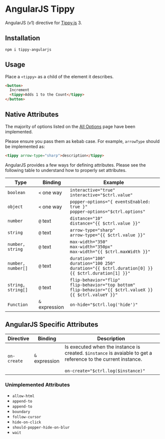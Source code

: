 # AngularJS Tippy

AngularJS (v1) directive for [Tippy.js](https://github.com/atomiks/tippyjs) 3.

## Installation

```
npm i tippy-angularjs
```

## Usage

Place a `<tippy>` as a child of the element it describes.

```html
<button>
  Increment
  <tippy>Adds 1 to the Count</tippy>
</button>
```

## Native Attributes

The majority of options listed on the [All Options](https://atomiks.github.io/tippyjs/all-options/) page have been implemented.

Please ensure you pass them as kebab case. For example, `arrowType` should be implemented as:

```html
<tippy arrow-type="sharp">description</tippy>
```

AngularJS provides a few ways for defining attributes. Please see the following table to understand how to properly set attributes.

| Type | Binding | Example |
| ---- | ------- | ------- |
| `boolean` | `<` one way | `interactive="true"` <br> `interactive="$ctrl.value"` |
| `object` | `<` one way | `popper-options="{ eventsEnabled: true }"` <br> `popper-options="$ctrl.options"` |
| `number` | `@` text | `distance="10"` <br> `distance="{{ $ctrl.value }}"` |
| `string` | `@` text | `arrow-type="sharp"` <br> `arrow-type="{{ $ctrl.value }}"` |
| `number, string` | `@` text | `max-width="350"` <br> `max-width="350px"` <br> `max-width="{{ $ctrl.maxWidth }}"` |
| `number, number[]` | `@` text | `duration="100"` <br> `duration="100 250"` <br> `duration="{{ $ctrl.duration[0] }} {{ $ctrl.duration[1] }}"` |
| `string, string[]` | `@` text | `flip-behavior="flip"` <br> `flip-behavior="top bottom"` <br> `flip-behavior="{{ $ctrl.valueX }} {{ $ctrl.valueY }}"` |
| `Function` | `&` expression | `on-hide="$ctrl.log('hide')"` |


## AngularJS Specific Attributes

| Directive | Binding | Description |
|-----------|---------|---------|
| `on-create` | `&` expression | Is executed when the instance is created. `$instance` is avaiable to get a reference to the current instance. <br><br> `on-create="$ctrl.log($instance)"` |

### Unimplemented Attributes

- `allow-html`
- `append-to`
- `append-to`
- `boundary`
- `follow-cursor`
- `hide-on-click`
- `should-popper-hide-on-blur`
- `wait`